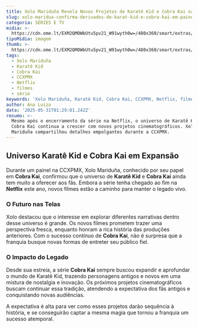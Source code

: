 ```yaml
---
title: Xolo Mariduña Revela Novos Projetos de Karatê Kid e Cobra Kai na CCXPMX
slug: xolo-maridua-confirma-derivados-de-karat-kid-e-cobra-kai-em-painel-da-ccxpmx
categoria: SÉRIES E TV
midia: >-
  https://cdn.ome.lt/EXM2QMOWbUtu5pv21_W91wyth0w=/480x360/smart/extras/conteudos/cobra-kai-xolo_Yky7S3j.jpg
tipoMidia: imagem
thumb: >-
  https://cdn.ome.lt/EXM2QMOWbUtu5pv21_W91wyth0w=/480x360/smart/extras/conteudos/cobra-kai-xolo_Yky7S3j.jpg
tags:
  - Xolo Mariduña
  - Karatê Kid
  - Cobra Kai
  - CCXPMX
  - Netflix
  - filmes
  - série
keywords: 'Xolo Mariduña, Karatê Kid, Cobra Kai, CCXPMX, Netflix, filmes, série'
author: Ana Luiza
data: '2025-05-31T01:29:01.242Z'
resumo: >-
  Mesmo após o encerramento da série na Netflix, o universo de Karatê Kid e
  Cobra Kai continua a crescer com novos projetos cinematográficos. Xolo
  Mariduña compartilhou detalhes empolgantes durante a CCXPMX.
---
```


## Universo Karatê Kid e Cobra Kai em Expansão

Durante um painel na CCXPMX, Xolo Mariduña, conhecido por seu papel em **Cobra Kai**, confirmou que o universo de **Karatê Kid** e **Cobra Kai** ainda tem muito a oferecer aos fãs. Embora a série tenha chegado ao fim na **Netflix** este ano, novos filmes estão a caminho para manter o legado vivo.

### O Futuro nas Telas

Xolo destacou que o interesse em explorar diferentes narrativas dentro desse universo é grande. Os novos filmes prometem trazer uma perspectiva fresca, enquanto honram a rica história das produções anteriores. Com o sucesso contínuo de **Cobra Kai**, não é surpresa que a franquia busque novas formas de entreter seu público fiel.

### O Impacto do Legado

Desde sua estreia, a série **Cobra Kai** sempre buscou expandir e aprofundar o mundo de Karatê Kid, trazendo personagens antigos e novos em uma mistura de nostalgia e inovação. Os próximos projetos cinematográficos buscam continuar essa tradição, atendendo a expectativa dos fãs antigos e conquistando novas audiências.

A expectativa é alta para ver como esses projetos darão sequência à história, e se conseguirão captar a mesma magia que tornou a franquia um sucesso atemporal.
